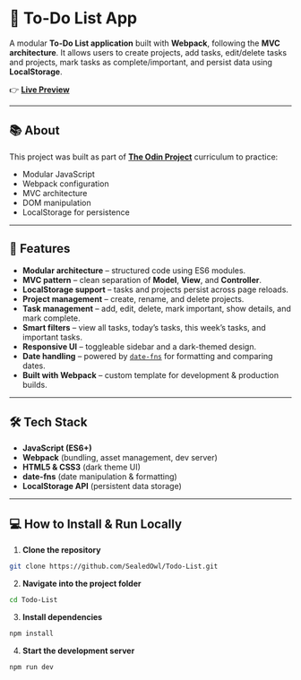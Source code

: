 # 📝 To-Do List App

A modular **To-Do List application** built with **Webpack**, following the **MVC architecture**. It allows users to create projects, add tasks, edit/delete tasks and projects, mark tasks as complete/important, and persist data using **LocalStorage**.

👉 **[Live Preview](https://sealedowl.github.io/Todo-List/)**

---

## 📚 About

This project was built as part of [**The Odin Project**](https://www.theodinproject.com/) curriculum to practice:

- Modular JavaScript
- Webpack configuration
- MVC architecture
- DOM manipulation
- LocalStorage for persistence

---

## 🚀 Features

- **Modular architecture** – structured code using ES6 modules.
- **MVC pattern** – clean separation of **Model**, **View**, and **Controller**.
- **LocalStorage support** – tasks and projects persist across page reloads.
- **Project management** – create, rename, and delete projects.
- **Task management** – add, edit, delete, mark important, show details, and mark complete.
- **Smart filters** – view all tasks, today’s tasks, this week’s tasks, and important tasks.
- **Responsive UI** – toggleable sidebar and a dark-themed design.
- **Date handling** – powered by [`date-fns`](https://date-fns.org/) for formatting and comparing dates.
- **Built with Webpack** – custom template for development & production builds.

---

## 🛠️ Tech Stack

- **JavaScript (ES6+)**
- **Webpack** (bundling, asset management, dev server)
- **HTML5 & CSS3** (dark theme UI)
- **date-fns** (date manipulation & formatting)
- **LocalStorage API** (persistent data storage)

---

## 💻 How to Install & Run Locally

1. **Clone the repository**

```bash
git clone https://github.com/SealedOwl/Todo-List.git

```

2. **Navigate into the project folder**

```bash
cd Todo-List

```

3. **Install dependencies**

```bash
npm install

```

4. **Start the development server**

```bash
npm run dev

```
